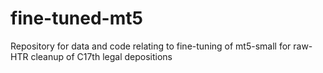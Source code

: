 # fine-tuned-mt5
Repository for data and code relating to fine-tuning of mt5-small for raw-HTR cleanup of C17th legal depositions
